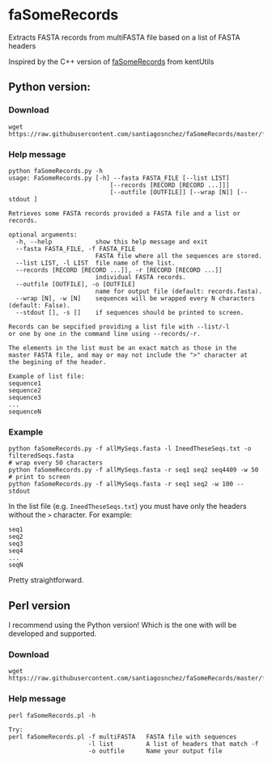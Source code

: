# faSomeRecords
Extracts FASTA records from multiFASTA file based on a list of FASTA headers

Inspired by the C++ version of [faSomeRecords](https://github.com/ENCODE-DCC/kentUtils/tree/master/src/utils/faSomeRecords)  from kentUtils

## Python version:

### Download

    wget https://raw.githubusercontent.com/santiagosnchez/faSomeRecords/master/faSomeRecords.py

### Help message

    python faSomeRecords.py -h
    usage: FaSomeRecords.py [-h] --fasta FASTA_FILE [--list LIST]
                                [--records [RECORD [RECORD ...]]]
                                [--outfile [OUTFILE]] [--wrap [N]] [--stdout ]

    Retrieves some FASTA records provided a FASTA file and a list or records.

    optional arguments:
      -h, --help            show this help message and exit
      --fasta FASTA_FILE, -f FASTA_FILE
                            FASTA file where all the sequences are stored.
      --list LIST, -l LIST  file name of the list.
      --records [RECORD [RECORD ...]], -r [RECORD [RECORD ...]]
                            individual FASTA records.
      --outfile [OUTFILE], -o [OUTFILE]
                            name for output file (default: records.fasta).
      --wrap [N], -w [N]    sequences will be wrapped every N characters (default: False).
      --stdout [], -s []    if sequences should be printed to screen.
    
    Records can be sepcified providing a list file with --list/-l
    or one by one in the command line using --records/-r.
    
    The elements in the list must be an exact match as those in the
    master FASTA file, and may or may not include the ">" character at
    the begining of the header.

    Example of list file:
    sequence1
    sequence2
    sequence3
    ...
    sequenceN
                          
### Example

    python faSomeRecords.py -f allMySeqs.fasta -l IneedTheseSeqs.txt -o filteredSeqs.fasta
    # wrap every 50 characters
    python faSomeRecords.py -f allMySeqs.fasta -r seq1 seq2 seq4409 -w 50
    # print to screen 
    python faSomeRecords.py -f allMySeqs.fasta -r seq1 seq2 -w 100 --stdout

In the list file (e.g. `IneedTheseSeqs.txt`) you must have only the headers without the `>` character. For example:

    seq1
    seq2
    seq3
    seq4
    ...
    seqN

Pretty straightforward.

## Perl version

I recommend using the Python version! Which is the one with will be developed and supported.

### Download

    wget https://raw.githubusercontent.com/santiagosnchez/faSomeRecords/master/faSomeRecords.pl

### Help message

    perl faSomeRecords.pl -h
    
    Try:
    perl faSomeRecords.pl -f multiFASTA   FASTA file with sequences
		                  -l list         A list of headers that match -f
            	          -o outfile      Name your output file 
